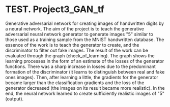# TEST. Project3_GAN_tf
Generative adversarial network for creating images of handwritten digits by a neural network.
The aim of the project is to teach the generative adversarial neural network generator to generate images "5" similar to those used as a training sample from the MNIST handwritten database.
The essence of the work is to teach the generator to create, and the discriminator to filter out fake images. 
The result of the work can be evaluated through the graph (check_of_learning). 
The graph shows the learning processes in the form of an estimate of the losses of the generator functions. 
There was a sharp increase in losses due to the predominant formation of the discriminator (it learns to distinguish between real and fake ones images). 
Then, after learning a little, the gradients for the generator became larger than the classification gradients and the loss of the generator decreased (the images on its result became more realistic). 
In the end, the neural network learned to create sufficiently realistic images of "5" (output).

